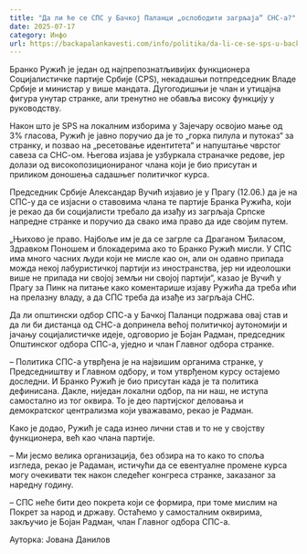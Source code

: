 ```yaml
---
title: "Да ли ће се СПС у Бачкој Паланци „ослободити загрљаја“ СНС-а?"
date: 2025-07-17
category: Инфо
url: https://backapalankavesti.com/info/politika/da-li-ce-se-sps-u-backoj-palanci-osloboditi-zagrljaja-sns/
---
```


Бранко Ружић је један од најпрепознатљивијих функционера Социјалистичке партије Србије (СPS), некадашњи потпредседник Владе Србије и министар у више мандата. Дугогодишњи је члан и утицајна фигура унутар странке, али тренутно не обавља високу функцију у руководству.

Након што је SPS на локалним изборима у Зајечару освојио мање од 3% гласова, Ружић је јавно поручио да је то „горка пилула и путоказ“ за странку, и позвао на „ресетовање идентитета“ и напуштање чврстог савеза са СНС-ом. Његова изјава је узбуркала страначке редове, јер долази од високопозиционираног члана који је био присутан и приликом доношења садашњег политичког курса.

Председник Србије Александар Вучић изјавио је у Прагу (12.06.) да је на СПС-у да се изјасни о ставовима члана те партије Бранка Ружића, који је рекао да би социјалисти требало да изађу из загрљаја Српске напредне странке и поручио да свако има право да иде својим путем.

„Њихово је право. Најбоље им је да се загрле са Драганом Ђиласом, Здравком Поношем и блокадерима ако то Бранко Ружић мисли. У СПС има много часних људи који не мисле као он, али он одавно припада можда некој лабуристичкој партији из иностранства, јер ни идеолошки више не припада ни својој земљи ни својој партији“, казао је Вучић у Прагу за Пинк на питање како коментарише изјаву Ружића да треба ићи на прелазну владу, а да СПС треба да изађе из загрљаја СНС.

Да ли општински одбор СПС-а у Бачкој Паланци подржава овај став и да ли би дистанца од СНС-а допринела већој политичкој аутономији и јачању социјалистичке идеје, одговорио је Бојан Радман, председник Општинског одбора СПС-а, уједно и члан Главног одбора странке.

– Политика СПС-а утврђена је на највишим органима странке, у Председништву и Главном одбору, и том утврђеном курсу остајемо доследни. И Бранко Ружић је био присутан када је та политика дефинисана. Дакле, ниједан локални одбор, па ни наш, не иступа самостално из тог оквира. То је део партијског деловања и демократског централизма који уважавамо, рекао је Радман.

Како је додао, Ружић је сада изнео лични став и то не у својству функционера, већ као члана партије.

– Ми јесмо велика организација, без обзира на то како то споља изгледа, рекао је Радаман, истичући да се евентуалне промене курса могу очекивати тек након следећег конгреса странке, заказаног за наредну годину.

– СПС неће бити део покрета који се формира, при томе мислим на Покрет за народ и државу. Остаћемо у самосталним оквирима, закључио је Бојан Радман, члан Главног одбора СПС-а.

Ауторка: Јована Данилов
